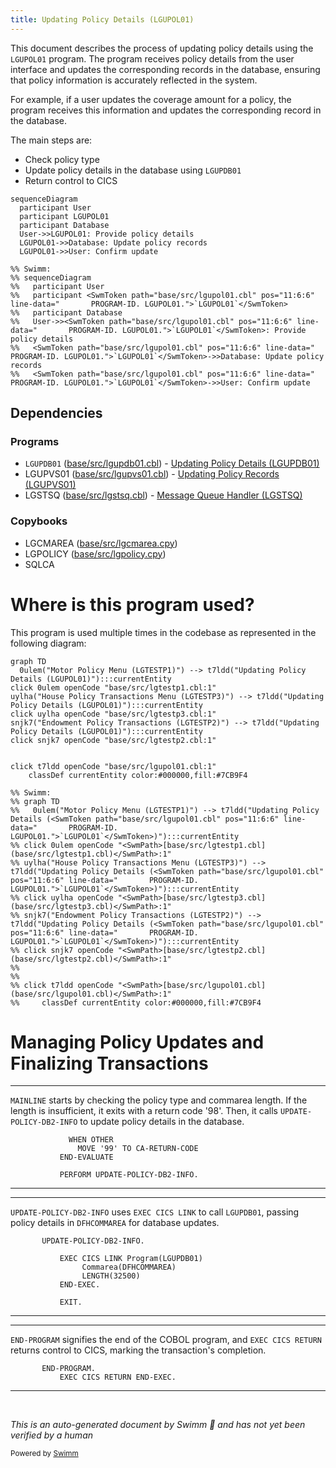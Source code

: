 ```yaml
---
title: Updating Policy Details (LGUPOL01)
---
```

This document describes the process of updating policy details using the <SwmToken path="base/src/lgupol01.cbl" pos="11:6:6" line-data="       PROGRAM-ID. LGUPOL01.">`LGUPOL01`</SwmToken> program. The program receives policy details from the user interface and updates the corresponding records in the database, ensuring that policy information is accurately reflected in the system.

For example, if a user updates the coverage amount for a policy, the program receives this information and updates the corresponding record in the database.

The main steps are:

- Check policy type
- Update policy details in the database using <SwmToken path="base/src/lgupol01.cbl" pos="157:9:9" line-data="           EXEC CICS LINK Program(LGUPDB01)">`LGUPDB01`</SwmToken>
- Return control to CICS

```mermaid
sequenceDiagram
  participant User
  participant LGUPOL01
  participant Database
  User->>LGUPOL01: Provide policy details
  LGUPOL01->>Database: Update policy records
  LGUPOL01->>User: Confirm update

%% Swimm:
%% sequenceDiagram
%%   participant User
%%   participant <SwmToken path="base/src/lgupol01.cbl" pos="11:6:6" line-data="       PROGRAM-ID. LGUPOL01.">`LGUPOL01`</SwmToken>
%%   participant Database
%%   User->><SwmToken path="base/src/lgupol01.cbl" pos="11:6:6" line-data="       PROGRAM-ID. LGUPOL01.">`LGUPOL01`</SwmToken>: Provide policy details
%%   <SwmToken path="base/src/lgupol01.cbl" pos="11:6:6" line-data="       PROGRAM-ID. LGUPOL01.">`LGUPOL01`</SwmToken>->>Database: Update policy records
%%   <SwmToken path="base/src/lgupol01.cbl" pos="11:6:6" line-data="       PROGRAM-ID. LGUPOL01.">`LGUPOL01`</SwmToken>->>User: Confirm update
```

## Dependencies

### Programs

- <SwmToken path="base/src/lgupol01.cbl" pos="157:9:9" line-data="           EXEC CICS LINK Program(LGUPDB01)">`LGUPDB01`</SwmToken> (<SwmPath>[base/src/lgupdb01.cbl](base/src/lgupdb01.cbl)</SwmPath>) - <SwmLink doc-title="Updating Policy Details (LGUPDB01)">[Updating Policy Details (LGUPDB01)](/.swm/updating-policy-details-lgupdb01.17dw3gy8.sw.md)</SwmLink>
- LGUPVS01 (<SwmPath>[base/src/lgupvs01.cbl](base/src/lgupvs01.cbl)</SwmPath>) - <SwmLink doc-title="Updating Policy Records (LGUPVS01)">[Updating Policy Records (LGUPVS01)](/.swm/updating-policy-records-lgupvs01.j9n26r47.sw.md)</SwmLink>
- LGSTSQ (<SwmPath>[base/src/lgstsq.cbl](base/src/lgstsq.cbl)</SwmPath>) - <SwmLink doc-title="Message Queue Handler (LGSTSQ)">[Message Queue Handler (LGSTSQ)](/.swm/message-queue-handler-lgstsq.e7y8uelv.sw.md)</SwmLink>

### Copybooks

- LGCMAREA (<SwmPath>[base/src/lgcmarea.cpy](base/src/lgcmarea.cpy)</SwmPath>)
- LGPOLICY (<SwmPath>[base/src/lgpolicy.cpy](base/src/lgpolicy.cpy)</SwmPath>)
- SQLCA

# Where is this program used?

This program is used multiple times in the codebase as represented in the following diagram:

```mermaid
graph TD
  0ulem("Motor Policy Menu (LGTESTP1)") --> t7ldd("Updating Policy Details (LGUPOL01)"):::currentEntity
click 0ulem openCode "base/src/lgtestp1.cbl:1"
uylha("House Policy Transactions Menu (LGTESTP3)") --> t7ldd("Updating Policy Details (LGUPOL01)"):::currentEntity
click uylha openCode "base/src/lgtestp3.cbl:1"
snjk7("Endowment Policy Transactions (LGTESTP2)") --> t7ldd("Updating Policy Details (LGUPOL01)"):::currentEntity
click snjk7 openCode "base/src/lgtestp2.cbl:1"
  
  
click t7ldd openCode "base/src/lgupol01.cbl:1"
    classDef currentEntity color:#000000,fill:#7CB9F4

%% Swimm:
%% graph TD
%%   0ulem("Motor Policy Menu (LGTESTP1)") --> t7ldd("Updating Policy Details (<SwmToken path="base/src/lgupol01.cbl" pos="11:6:6" line-data="       PROGRAM-ID. LGUPOL01.">`LGUPOL01`</SwmToken>)"):::currentEntity
%% click 0ulem openCode "<SwmPath>[base/src/lgtestp1.cbl](base/src/lgtestp1.cbl)</SwmPath>:1"
%% uylha("House Policy Transactions Menu (LGTESTP3)") --> t7ldd("Updating Policy Details (<SwmToken path="base/src/lgupol01.cbl" pos="11:6:6" line-data="       PROGRAM-ID. LGUPOL01.">`LGUPOL01`</SwmToken>)"):::currentEntity
%% click uylha openCode "<SwmPath>[base/src/lgtestp3.cbl](base/src/lgtestp3.cbl)</SwmPath>:1"
%% snjk7("Endowment Policy Transactions (LGTESTP2)") --> t7ldd("Updating Policy Details (<SwmToken path="base/src/lgupol01.cbl" pos="11:6:6" line-data="       PROGRAM-ID. LGUPOL01.">`LGUPOL01`</SwmToken>)"):::currentEntity
%% click snjk7 openCode "<SwmPath>[base/src/lgtestp2.cbl](base/src/lgtestp2.cbl)</SwmPath>:1"
%%   
%%   
%% click t7ldd openCode "<SwmPath>[base/src/lgupol01.cbl](base/src/lgupol01.cbl)</SwmPath>:1"
%%     classDef currentEntity color:#000000,fill:#7CB9F4
```

# Managing Policy Updates and Finalizing Transactions

<SwmSnippet path="/base/src/lgupol01.cbl" line="139">

---

<SwmToken path="base/src/lgupol01.cbl" pos="83:1:1" line-data="       MAINLINE SECTION.">`MAINLINE`</SwmToken> starts by checking the policy type and commarea length. If the length is insufficient, it exits with a return code '98'. Then, it calls <SwmToken path="base/src/lgupol01.cbl" pos="143:3:9" line-data="           PERFORM UPDATE-POLICY-DB2-INFO.">`UPDATE-POLICY-DB2-INFO`</SwmToken> to update policy details in the database.

```cobol
             WHEN OTHER
               MOVE '99' TO CA-RETURN-CODE
           END-EVALUATE

           PERFORM UPDATE-POLICY-DB2-INFO.
```

---

</SwmSnippet>

<SwmSnippet path="/base/src/lgupol01.cbl" line="155">

---

<SwmToken path="base/src/lgupol01.cbl" pos="155:1:7" line-data="       UPDATE-POLICY-DB2-INFO.">`UPDATE-POLICY-DB2-INFO`</SwmToken> uses <SwmToken path="base/src/lgupol01.cbl" pos="157:1:5" line-data="           EXEC CICS LINK Program(LGUPDB01)">`EXEC CICS LINK`</SwmToken> to call <SwmToken path="base/src/lgupol01.cbl" pos="157:9:9" line-data="           EXEC CICS LINK Program(LGUPDB01)">`LGUPDB01`</SwmToken>, passing policy details in <SwmToken path="base/src/lgupol01.cbl" pos="158:3:3" line-data="                Commarea(DFHCOMMAREA)">`DFHCOMMAREA`</SwmToken> for database updates.

```cobol
       UPDATE-POLICY-DB2-INFO.

           EXEC CICS LINK Program(LGUPDB01)
                Commarea(DFHCOMMAREA)
                LENGTH(32500)
           END-EXEC.

           EXIT.
```

---

</SwmSnippet>

<SwmSnippet path="/base/src/lgupol01.cbl" line="146">

---

<SwmToken path="base/src/lgupol01.cbl" pos="146:1:3" line-data="       END-PROGRAM.">`END-PROGRAM`</SwmToken> signifies the end of the COBOL program, and <SwmToken path="base/src/lgupol01.cbl" pos="147:1:5" line-data="           EXEC CICS RETURN END-EXEC.">`EXEC CICS RETURN`</SwmToken> returns control to CICS, marking the transaction's completion.

```cobol
       END-PROGRAM.
           EXEC CICS RETURN END-EXEC.
```

---

</SwmSnippet>

&nbsp;

*This is an auto-generated document by Swimm 🌊 and has not yet been verified by a human*

<SwmMeta version="3.0.0" repo-id="Z2l0aHViJTNBJTNBa3luZHJ5bC1jaWNzLWdlbmFwcCUzQSUzQVN3aW1tLURlbW8=" repo-name="kyndryl-cics-genapp"><sup>Powered by [Swimm](/)</sup></SwmMeta>
